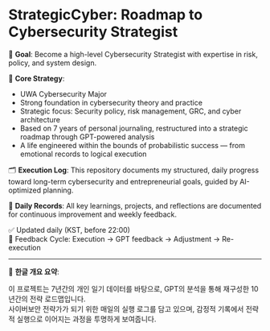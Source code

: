 # StrategicCyber: Roadmap to Cybersecurity Strategist

📌 **Goal**: Become a high-level Cybersecurity Strategist with expertise in risk, policy, and system design.

🧠 **Core Strategy**:
- UWA Cybersecurity Major
- Strong foundation in cybersecurity theory and practice
- Strategic focus: Security policy, risk management, GRC, and cyber architecture
- Based on 7 years of personal journaling, restructured into a strategic roadmap through GPT-powered analysis
- A life engineered within the bounds of probabilistic success — from emotional records to logical execution

🗂️ **Execution Log**:
This repository documents my structured, daily progress toward long-term cybersecurity and entrepreneurial goals, guided by AI-optimized planning.

📅 **Daily Records**:
All key learnings, projects, and reflections are documented for continuous improvement and weekly feedback.

✅ Updated daily (KST, before 22:00)  
🧩 Feedback Cycle: Execution → GPT feedback → Adjustment → Re-execution

---

📘 **한글 개요 요약**:

이 프로젝트는 7년간의 개인 일기 데이터를 바탕으로, GPT의 분석을 통해 재구성한 10년간의 전략 로드맵입니다.  
사이버보안 전략가가 되기 위한 매일의 실행 로그를 담고 있으며, 감정적 기록에서 전략적 실행으로 이어지는 과정을 투명하게 보여줍니다.
